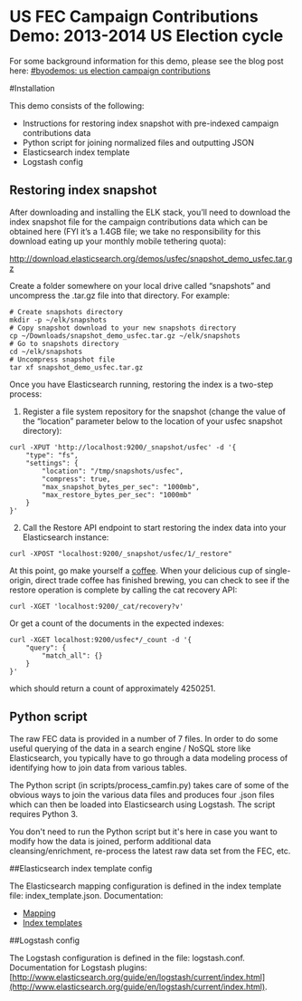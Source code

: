 US FEC Campaign Contributions Demo: 2013-2014 US Election cycle
=====

For some background information for this demo, please see the blog post here:
[#byodemos: us election campaign contributions](http://www.elasticsearch.org/blog/byodemos-new-york-city-traffic-incidents/)

#Installation

This demo consists of the following:

* Instructions for restoring index snapshot with pre-indexed campaign contributions data
* Python script for joining normalized files and outputting JSON
* Elasticsearch index template
* Logstash config


## Restoring index snapshot

After downloading and installing the ELK stack, you’ll need to download the index snapshot file for the campaign contributions data which can be obtained here (FYI it’s a 1.4GB file; we take no responsibility for this download eating up your monthly mobile tethering quota):

http://download.elasticsearch.org/demos/usfec/snapshot_demo_usfec.tar.gz 

Create a folder somewhere on your local drive called “snapshots” and uncompress the .tar.gz file into that directory. For example:
```
# Create snapshots directory
mkdir -p ~/elk/snapshots
# Copy snapshot download to your new snapshots directory
cp ~/Downloads/snapshot_demo_usfec.tar.gz ~/elk/snapshots
# Go to snapshots directory
cd ~/elk/snapshots
# Uncompress snapshot file
tar xf snapshot_demo_usfec.tar.gz
```
Once you have Elasticsearch running, restoring the index is a two-step process:

1) Register a file system repository for the snapshot (change the value of the “location” parameter below to the location of your usfec snapshot directory):
```
curl -XPUT 'http://localhost:9200/_snapshot/usfec' -d '{
    "type": "fs",
    "settings": {
        "location": "/tmp/snapshots/usfec",
        "compress": true,
        "max_snapshot_bytes_per_sec": "1000mb",
        "max_restore_bytes_per_sec": "1000mb"
    }
}'
```
2) Call the Restore API endpoint to start restoring the index data into your Elasticsearch instance:
```
curl -XPOST "localhost:9200/_snapshot/usfec/1/_restore"
```
At this point, go make yourself a [coffee](https://bluebottlecoffee.com/preparation-guides). When your delicious cup of single-origin, direct trade coffee has finished brewing, you can check to see if the restore operation is complete by calling the cat recovery API:
```
curl -XGET 'localhost:9200/_cat/recovery?v'
```
Or get a count of the documents in the expected indexes:
```
curl -XGET localhost:9200/usfec*/_count -d '{
	"query": {
		"match_all": {}
	}
}'
```
which should return a count of approximately 4250251.

## Python script

The raw FEC data is provided in a number of 7 files. In order to do some useful querying of the data in a search engine / NoSQL store like Elasticsearch, you typically have to go through a data modeling process of identifying how to join data from various tables. 

The Python script (in scripts/process_camfin.py) takes care of some of the obvious ways to join the various data files and produces four .json files which can then be loaded into Elasticsearch using Logstash. The script requires Python 3.

You don't need to run the Python script but it's here in case you want to modify how the data is joined, perform additional data cleansing/enrichment, re-process the latest raw data set from the FEC, etc.

##Elasticsearch index template config

The Elasticsearch mapping configuration is defined in the index template file: index\_template.json. Documentation:

* [Mapping](http://www.elasticsearch.org/guide/en/elasticsearch/reference/current/mapping.html)
* [Index templates](http://www.elasticsearch.org/guide/en/elasticsearch/reference/current/indices-templates.html)

##Logstash config

The Logstash configuration is defined in the file: logstash.conf. Documentation for Logstash plugins: [http://www.elasticsearch.org/guide/en/logstash/current/index.html](http://www.elasticsearch.org/guide/en/logstash/current/index.html).
